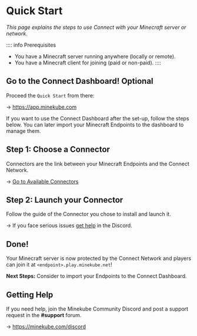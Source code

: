 # Quick Start

_This page explains the steps to use Connect with your Minecraft
server or network._

:::: info Prerequisites

- You have a Minecraft server running anywhere (locally or remote).
- You have a Minecraft client for joining (paid or non-paid).
::::

## Go to the Connect Dashboard! <VPBadge>Optional</VPBadge>

Proceed the `Quick Start` from there:

-> https://app.minekube.com

If you want to use the Connect Dashboard after the set-up, follow the steps below.
You can later import your Minecraft Endpoints to the dashboard to manage them.

## Step 1: Choose a Connector

Connectors are the link between your Minecraft Endpoints and the Connect Network.

-> [Go to Available Connectors](/guide/connectors/#available-connectors)

## Step 2: Launch your Connector

Follow the guide of the Connector you chose to install and launch it.

-> If you face serious issues [get help](#getting-help) in the Discord.

## Done!

Your Minecraft server is now protected by the Connect Network and players can join it
at `<endpoint>.play.minekube.net`!

**Next Steps:** Consider to import your Endpoints to the Connect Dashboard.

## Getting Help

If you need help, join the Minekube Community Discord
and post a support request in the **#support** forum.

-> https://minekube.com/discord